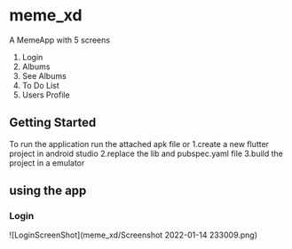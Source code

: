 # meme_xd

A MemeApp with 5 screens 
1. Login 
2. Albums
3. See Albums
4. To Do List 
5. Users Profile

## Getting Started
To run the application run the attached apk file or 
1.create a new flutter project in android studio 
2.replace the lib and pubspec.yaml file
3.build the project in a emulator 

## using the app 
### Login
![LoginScreenShot](meme_xd/Screenshot 2022-01-14 233009.png)

